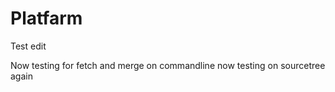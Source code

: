 # Platfarm

Test edit

Now testing for fetch and merge on commandline
now testing on sourcetree again
